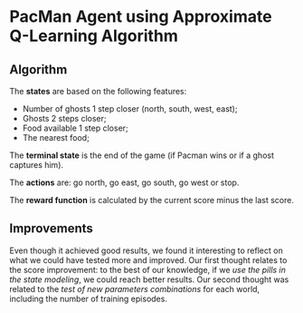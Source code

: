 # PacMan Agent using Approximate Q-Learning Algorithm 

## Algorithm

The **states** are based on the following features:
- Number of ghosts 1 step closer (north, south, west, east);
- Ghosts 2 steps closer;
- Food available 1 step closer;
- The nearest food;

The **terminal state** is the end of the game (if Pacman wins or if a ghost captures him).

The **actions** are: go north, go east, go south, go west or stop.

The **reward function** is calculated by the current score minus the last score.

## Improvements

Even though it achieved good results, we found it interesting to reflect on what we could have tested more and improved. Our first thought relates to the score improvement: to the best of our knowledge, if we *use the pills in the state modeling*, we could reach better results. Our second thought was related to the *test of new parameters combinations* for each world, including the number of training episodes.

